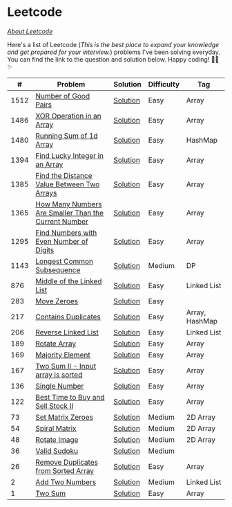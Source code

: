 # Leetcode
[*About Leetcode*](https://leetcode.com/)

Here's a list of Leetcode (*This is the best place to expand your knowledge and get prepared for your interview.*) problems I've been solving everyday. You can find the link to the question and solution below. Happy coding! :woman_technologist: :sparkles:

| # | Problem | Solution | Difficulty | Tag
| --- | --- | --- | --- | --- |
| 1512 | [Number of Good Pairs](https://leetcode.com/problems/number-of-good-pairs/submissions/) | [Solution](https://github.com/anmolraibhandare/Leetcode_Practice/blob/master/Leetcode/Leetcode_1512.java) | Easy | Array |
| 1486 | [XOR Operation in an Array](https://leetcode.com/problems/xor-operation-in-an-array/) | [Solution](https://github.com/anmolraibhandare/Leetcode_Practice/blob/master/Leetcode/Leetcode_1486.java) | Easy | Array |
| 1480 | [Running Sum of 1d Array](https://leetcode.com/problems/running-sum-of-1d-array/) | [Solution](https://github.com/anmolraibhandare/Leetcode_Practice/blob/master/Leetcode/Leetcode_1480.java) | Easy | HashMap |
| 1394 | [Find Lucky Integer in an Array](https://leetcode.com/problems/find-lucky-integer-in-an-array/) | [Solution](https://github.com/anmolraibhandare/Leetcode_Practice/blob/master/Leetcode/Leetcode_1394.java) | Easy | Array |
| 1385 | [Find the Distance Value Between Two Arrays](https://leetcode.com/problems/find-the-distance-value-between-two-arrays/) | [Solution](https://github.com/anmolraibhandare/Leetcode_Practice/blob/master/Leetcode/Leetcode_1385.java) | Easy | Array |
| 1365 | [How Many Numbers Are Smaller Than the Current Number](https://leetcode.com/problems/how-many-numbers-are-smaller-than-the-current-number/) | [Solution](https://github.com/anmolraibhandare/Leetcode_Practice/blob/master/Leetcode/Leetcode_1365.java) | Easy | Array |
| 1295 | [Find Numbers with Even Number of Digits](https://leetcode.com/problems/find-numbers-with-even-number-of-digits/) | [Solution](https://github.com/anmolraibhandare/Leetcode_Practice/blob/master/Leetcode/Leetcode_1295.java) | Easy | Array |
| 1143 | [Longest Common Subsequence](https://leetcode.com/problems/longest-common-subsequence/) | [Solution](https://github.com/anmolraibhandare/Leetcode_Practice/blob/master/Leetcode/Leetcode_1143.java) | Medium | DP |
| 876 | [Middle of the Linked List](https://leetcode.com/problems/middle-of-the-linked-list/) | [Solution](https://github.com/anmolraibhandare/Leetcode_Practice/blob/master/Leetcode/Leetcode_876.java) | Easy | Linked List |
| 283 | [Move Zeroes](https://leetcode.com/problems/move-zeroes/) | [Solution](https://github.com/anmolraibhandare/Leetcode_Practice/blob/master/Leetcode/Leetcode_1.java) | Easy | |
| 217 | [Contains Duplicates](https://leetcode.com/problems/contains-duplicate/) | [Solution](https://github.com/anmolraibhandare/Leetcode_Practice/blob/master/Leetcode/Leetcode_217.java) | Easy | Array, HashMap |
| 206 | [Reverse Linked List](https://leetcode.com/problems/reverse-linked-list/) | [Solution](https://github.com/anmolraibhandare/Leetcode_Practice/blob/master/Leetcode/Leetcode_206.java) | Easy | Linked List |
| 189 | [Rotate Array](https://leetcode.com/problems/rotate-array/) | [Solution](https://github.com/anmolraibhandare/Leetcode_Practice/blob/master/Leetcode/Leetcode_189.java) | Easy | Array |
| 169 | [Majority Element](https://leetcode.com/problems/majority-element/) | [Solution](https://github.com/anmolraibhandare/Leetcode_Practice/blob/master/Leetcode/Leetcode_169.java) | Easy | Array |
| 167 | [Two Sum II - Input array is sorted](https://leetcode.com/problems/two-sum-ii-input-array-is-sorted/) | [Solution](https://github.com/anmolraibhandare/Leetcode_Practice/blob/master/Leetcode/Leetcode_167.java) | Easy | Array |
| 136 | [Single Number](https://leetcode.com/problems/single-number/) | [Solution](https://github.com/anmolraibhandare/Leetcode_Practice/blob/master/Leetcode/Leetcode_136.java) | Easy | Array |
| 122 | [Best Time to Buy and Sell Stock II](https://leetcode.com/problems/best-time-to-buy-and-sell-stock-ii/) | [Solution](https://github.com/anmolraibhandare/Leetcode_Practice/blob/master/Leetcode/Leetcode_122.java) | Easy | Array |
| 73 | [Set Matrix Zeroes](https://leetcode.com/problems/set-matrix-zeroes/) | [Solution](https://github.com/anmolraibhandare/Leetcode_Practice/blob/master/Leetcode/Leetcode_73.java) | Medium | 2D Array |
| 54 | [Spiral Matrix](https://leetcode.com/problems/spiral-matrix/) | [Solution](https://github.com/anmolraibhandare/Leetcode_Practice/blob/master/Leetcode/Leetcode_54.java) | Medium | 2D Array |
| 48 | [Rotate Image](https://leetcode.com/problems/rotate-image/) | [Solution](https://github.com/anmolraibhandare/Leetcode_Practice/blob/master/Leetcode/Leetcode_48.java) | Medium | 2D Array |
| 36 | [Valid Sudoku](https://leetcode.com/problems/valid-sudoku/) | [Solution](https://github.com/anmolraibhandare/Leetcode_Practice/blob/master/Leetcode/Leetcode_36.java) | Medium | |
| 26 | [Remove Duplicates from Sorted Array](https://leetcode.com/problems/remove-duplicates-from-sorted-array/) | [Solution](https://github.com/anmolraibhandare/Leetcode_Practice/blob/master/Leetcode/Leetcode_26.java) | Easy | Array |
| 2 | [Add Two Numbers](https://leetcode.com/problems/add-two-numbers/) | [Solution](https://github.com/anmolraibhandare/Leetcode_Practice/blob/master/Leetcode/Leetcode_2.java) | Medium | Linked List |
| 1 | [Two Sum](https://leetcode.com/problems/two-sum/) | [Solution](https://github.com/anmolraibhandare/Leetcode_Practice/blob/master/Leetcode/Leetcode_283.java) | Easy | Array |
